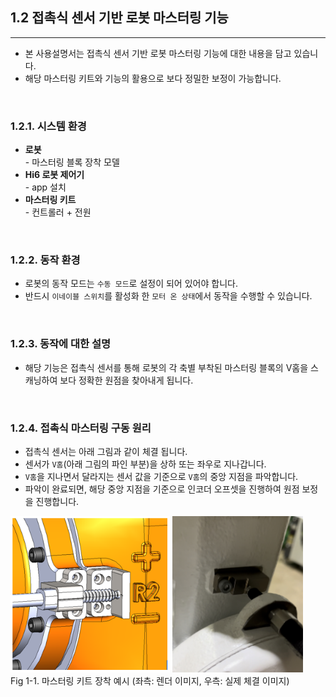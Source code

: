 ## 1.2 접촉식 센서 기반 로봇 마스터링 기능
---
- 본 사용설명서는 접촉식 센서 기반 로봇 마스터링 기능에 대한 내용을 담고 있습니다. 
- 해당 마스터링 키트와 기능의 활용으로 보다 정밀한 보정이 가능합니다.

<br>

### 1.2.1. 시스템 환경
- **로봇** <br>- 마스터링 블록 장착 모델
- **Hi6 로봇 제어기** <br>- app 설치
- **마스터링 키트** <br>- 컨트롤러 + 전원

<br>

### 1.2.2. 동작 환경
- 로봇의 동작 모드는 `수동 모드`로 설정이 되어 있어야 합니다.
- 반드시 `이네이블 스위치`를 활성화 한 `모터 온 상태`에서 동작을 수행할 수 있습니다.

<br>

### 1.2.3. 동작에 대한 설명
- 해당 기능은 접촉식 센서를 통해 로봇의 각 축별 부착된 마스터링 블록의 V홈을 스캐닝하여 보다 정확한 원점을 찾아내게 됩니다.

<br>

### 1.2.4. 접촉식 마스터링 구동 원리
- 접촉식 센서는 아래 그림과 같이 체결 됩니다.
- 센서가 `V홈`(아래 그림의 파인 부분)을 상하 또는 좌우로 지나갑니다.
- `V홈`을 지나면서 달라지는 센서 값을 기준으로 `V홈`의 중앙 지점을 파악합니다.
- 파악이 완료되면, 해당 중앙 지점을 기준으로 인코더 오프셋을 진행하여 원점 보정을 진행합니다.

<div>
<img src="../_assets/00_mastering_Vdent_render.png" height="250vh">
<img src="../_assets/01_mastering_real_picture.png" height="250vh"><br>Fig 1-1. 마스터링 키트 장착 예시 (좌측: 렌더 이미지, 우측: 실제 체결 이미지)
</div>
